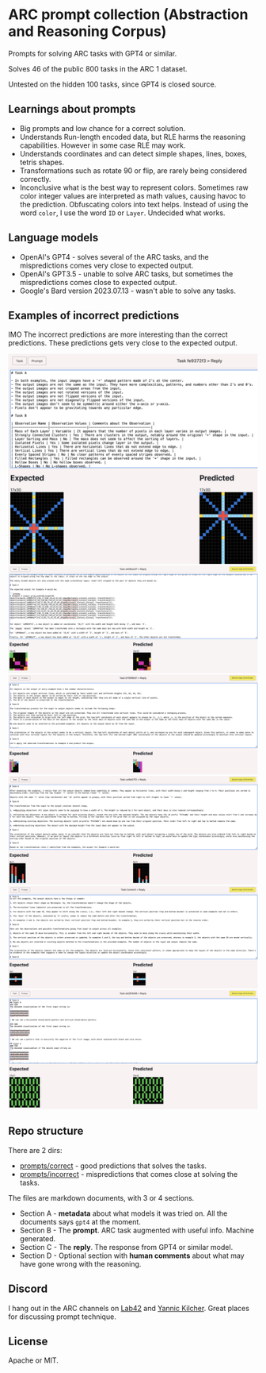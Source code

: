 # ARC prompt collection (Abstraction and Reasoning Corpus)

Prompts for solving ARC tasks with GPT4 or similar.

Solves 46 of the public 800 tasks in the ARC 1 dataset.

Untested on the hidden 100 tasks, since GPT4 is closed source.

## Learnings about prompts

* Big prompts and low chance for a correct solution.
* Understands Run-length encoded data, but RLE harms the reasoning capabilities. However in some case RLE may work.
* Understands coordinates and can detect simple shapes, lines, boxes, tetris shapes.
* Transformations such as rotate 90 or flip, are rarely being considered correctly.
* Inconclusive what is the best way to represent colors. Sometimes raw color integer values are interpreted as math values, causing havoc to the prediction. Obfuscating colors into text helps. Instead of using the word `color`, I use the word `ID` or `Layer`. Undecided what works.

## Language models
* OpenAI's GPT4 - solves several of the ARC tasks, and the mispredictions comes very close to expected output.
* OpenAI's GPT3.5 - unable to solve ARC tasks, but sometimes the mispredictions comes close to expected output.
* Google's Bard version 2023.07.13 - wasn't able to solve any tasks.

## Examples of incorrect predictions

IMO The incorrect predictions are more interesting than the correct predictions.
These predictions gets very close to the expected output.

<img src="documents/arc_fe9372f3_incorrect.jpg">

<img src="documents/arc_a406ac07_incorrect.jpg">

<img src="documents/arc_b7999b51_incorrect.jpg">

<img src="documents/arc_cd9d57f2_incorrect.jpg">

<img src="documents/arc_Center5_incorrect.jpg">

<img src="documents/arc_eb281b96_incorrect.jpg">


## Repo structure

There are 2 dirs:
- [prompts/correct](prompts/correct) - good predictions that solves the tasks.
- [prompts/incorrect](prompts/incorrect) - mispredictions that comes close at solving the tasks.

The files are markdown documents, with 3 or 4 sections.
- Section A - **metadata** about what models it was tried on. All the documents says `gpt4` at the moment.
- Section B - The **prompt**. ARC task augmented with useful info. Machine generated.
- Section C - The **reply**. The response from GPT4 or similar model.
- Section D - Optional section with **human comments** about what may have gone wrong with the reasoning.

## Discord

I hang out in the ARC channels on [Lab42](https://discord.gg/waRCYPEc6C) and [Yannic Kilcher](https://ykilcher.com/discord).
Great places for discussing prompt technique.

## License

Apache or MIT.
